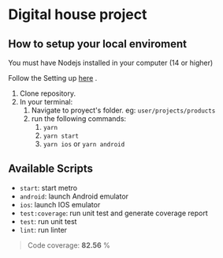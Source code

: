 # Digital house project


## How to setup your local enviroment

You must have Nodejs installed in your computer (14 or higher)

Follow the Setting up  [here](https://reactnative.dev/docs/environment-setup) . 

1. Clone repository.
2. In your terminal:
   1. Navigate to proyect's folder. eg: `user/projects/products`
   2. run the following commands: 
      1. `yarn`
      2.  `yarn start`
      3.  `yarn ios` or `yarn android`



## Available Scripts

- `start`: start metro
- `android`: launch Android emulator
- `ios`: launch IOS emulator
- `test:coverage`: run unit test and generate coverage report
- `test`: run unit test
- `lint`: run linter



> Code coverage: **82.56** %

